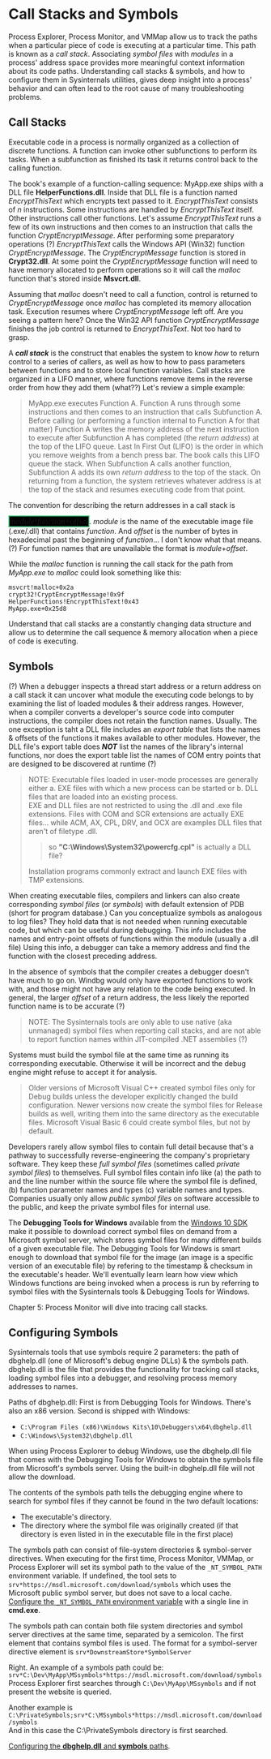 # Call Stacks and Symbols
Process Explorer, Process Monitor, and VMMap allow us to track the paths when a particular piece of code is executing at a particular time. This path is known as a _call stack_. Associating _symbol files_ with _modules_ in a process' address space provides more meaningful context information about its code paths. Understanding call stacks & symbols, and how to configure them in Sysinternals utilities, gives deep insight into a process' behavior and can often lead to the root cause of many troubleshooting problems. 

## Call Stacks
Executable code in a process is normally organized as a collection of discrete functions. A function can invoke other subfunctions to perform its tasks. When a subfunction as finished its task it returns control back to the calling function. 

The book's example of a function-calling sequence: MyApp.exe ships with a DLL file **HelperFunctions.dll**. Inside that DLL file is a function named _EncryptThisText_ which encrypts text passed to it. _EncryptThisText_ consists of _n_ instructions. Some instructions are handled by _EncryptThisText_ itself. Other instructions call other functions. Let's assume _EncryptThisText_ runs a few of its own instructions and then comes to an instruction that calls the function _CryptEncryptMessage_. After performing some preparatory operations (?) _EncryptThisText_ calls the Windows API (Win32) function _CryptEncryptMessage_. The _CryptEncryptMessage_ function is stored in **Crypt32.dll**. At some point the _CryptEncryptMessage_ function will need to have memory allocated to perform operations so it will call the _malloc_ function that's stored inside **Msvcrt.dll**. 

Assuming that _malloc_ doesn't need to call a function, control is returned to _CryptEncryptMessage_ once _malloc_ has completed its memory allocation task. Execution resumes where _CryptEncryptMessage_ left off. Are you seeing a pattern here? Once the Win32 API function _CryptEncryptMessage_ finishes the job control is returned to _EncryptThisText_. Not too hard to grasp. 

A **_call stack_** is the construct that enables the system to know _how_ to return control to a series of callers, as well as how to how to pass parameters between functions and to store local function variables. Call stacks are organized in a LIFO manner, where functions remove items in the reverse order from how they add them (what??) Let's review a simple example:  
>MyApp.exe executes Function A. Function A runs through some instructions and then comes to an instruction that calls Subfunction A. Before calling (or performing a function internal to Function A for that matter) Function A writes the memory address of the next instruction to execute after Subfunction A has completed (the _return address_) at the top of the LIFO queue. Last In First Out (LIFO) is the order in which you remove weights from a bench press bar. The book calls this LIFO queue the stack. When Subfunction A calls another function, Subfunction A adds its own _return address_ to the top of the stack. On returning from a function, the system retrieves whatever address is at the top of the stack and resumes executing code from that point. 

The convention for describing the return addresses in a call stack is

<span style="background-color:Black;font-family:Consolas;font-size:1.2em;border:2px Solid MediumSeaGreen;">_module_!_function_+_offset_</span>. _module_ is the name of the executable image file (.exe/.dll) that contains _function_. And _offset_ is the number of bytes in hexadecimal past the beginning of _function_... I don't know what that means. (?) For function names that are unavailable the format is _module_+_offset_. 

While the _malloc_ function is running the call stack for the path from _MyApp.exe_ to _malloc_ could look something like this:
```
msvcrt!malloc+0x2a
crypt32!CryptEncryptMessage!0x9f
HelperFunctions!EncryptThisText!0x43
MyApp.exe+0x25d8
```
Understand that call stacks are a constantly changing data structure and allow us to determine the call sequence & memory allocation when a piece of code is executing. 

## Symbols
(?) When a debugger inspects a thread start address or a return address on a call stack it can uncover what module the executing code belongs to by examining the list of loaded modules & their address ranges. However, when a compiler converts a developer's source code into computer instructions, the compiler does not retain the function names. Usually. The one exception is taht a DLL file includes an _export table_ that lists the names & offsets of the functions it makes available to other modules. However, the DLL file's export table does **_NOT_** list the names of the library's internal functions, nor does the export table list the names of COM entry points that are designed to be discovered at runtime (?)

>NOTE: Executable files loaded in user-mode processes are generally either a. EXE files with which a new process can be started or b. DLL files that are loaded into an existing process.  
> EXE and DLL files are not restricted to using the .dll and .exe file extensions. Files with COM and SCR extensions are actually EXE files... while ACM, AX, CPL, DRV, and OCX are examples DLL files that aren't of filetype .dll.  
>> so **"C:\Windows\System32\powercfg.cpl"** is actually a DLL file?
>
>Installation programs commonly extract and launch EXE files with TMP extensions.

When creating executable files, compilers and linkers can also create corresponding _symbol files_ (or _symbols_) with default extension of PDB (short for program database.) Can you conceptualize symbols as analogous to log files? They hold data that is not needed when running executable code, but which can be useful during debugging. This info includes the names and entry-point offsets of functions within the module (usually a .dll file) Using this info, a debugger can take a memory address and find the function with the closest preceding address. 

In the absence of symbols that the compiler creates a debugger doesn't have much to go on. Windbg would only have exported functions to work with, and those might not have any relation to the code being executed. In general, the larger _offset_ of a return address, the less likely the reported function name is to be accurate (?)

>NOTE: The Sysinternals tools are only able to use native (aka unmanaged) symbol files when reporting call stacks, and are not able to report function names within JIT-compiled .NET assemblies (?)

Systems must build the symbol file at the same time as running its corresponding executable. Otherwise it will be incorrect and the debug engine might refuse to accept it for analysis.  
> Older versions of Microsoft Visual C++ created symbol files only for Debug builds unless the developer explicitly changed the build configuration. Newer versions now create the symbol files for Release builds as well, writing them into the same directory as the executable files. Microsoft Visual Basic 6 could create symbol files, but not by default. 

Developers rarely allow symbol files to contain full detail because that's a pathway to successfully reverse-engineering the company's proprietary software. They keep these _full symbol files_ (sometimes called _private symbol files_) to themselves. Full symbol files contain info like (a) the path to and the line number within the source file where the symbol file is defined, (b) function parameter names and types (c) variable names and types. Companies usually only allow _public symbol files_ on software accessible to the public, and keep the private symbol files for internal use. 

The **Debugging Tools for Windows** available from the [Windows 10 SDK](https://developer.microsoft.com/en-us/windows/downloads/windows-10-sdk/) make it possible to download correct symbol files on demand from a Microsoft symbol server, which stores symbol files for many different builds of a given executable file. The Debugging Tools for Windows is smart enough to download that symbol file for the image (an image is a specific version of an executable file) by refering to the timestamp & checksum in the executable's header. We'll eventually learn learn how view which Windows functions are being invoked when a process is run by referring to symbol files with the Sysinternals tools & Debugging Tools for Windows. 

Chapter 5: Process Monitor will dive into tracing call stacks. 

## Configuring Symbols
Sysinternals tools that use symbols require 2 parameters: the path of dbghelp.dll (one of Microsoft's debug engine DLLs) & the symbols path. dbghelp.dll is the file that provides the functionality for tracking call stacks, loading symbol files into a debugger, and resolving process memory addresses to names. 

Paths of dbghelp.dll: First is from Debugging Tools for Windows. There's also an x86 version. Second is shipped with Windows:  
* `C:\Program Files (x86)\Windows Kits\10\Debuggers\x64\dbghelp.dll`  
* `C:\Windows\System32\dbghelp.dll`

When using Process Explorer to debug Windows, use the dbghelp.dll file that comes with the Debugging Tools for Windows to obtain the symbols file from Microsoft's symbols server. Using the built-in dbghelp.dll file will not allow the download.

The contents of the symbols path tells the debugging engine where to search for symbol files if they cannot be found in the two default locations:  
* The executable's directory. 
* The directory where the symbol file was originally created (if that directory is even listed in in the executable file in the first place)

The symbols path can consist of file-system directories & symbol-server directives. When executing for the first time, Process Monitor, VMMap, or Process Explorer will set its symbol path to the value of the `_NT_SYMBOL_PATH` environment variable. If undefined, the tool sets to `srv*https://msdl.microsoft.com/download/symbols` which uses the Microsoft public symbol server, but does not save to a local cache. [Configure the `_NT_SYMBOL_PATH` environment variable](https://docs.microsoft.com/en-us/visualstudio/profiling/how-to-specify-symbol-file-locations-from-the-command-line) with a single line in **cmd.exe**. 

The symbols path can contain both file system directories and symbol server directives at the same time, separated by a semicolon. The first element that contains symbol files is used. The format for a symbol-server directive element is `srv*DownstreamStore*SymbolServer` 

Right. An example of a symbols path could be:  
`srv*C:\Dev\MyApp\MSsymbols*https://msdl.microsoft.com/download/symbols`  
Process Explorer first searches through `C:\Dev\MyApp\MSsymbols` and if not present the website is queried. 

Another example is  
`C:\PrivateSymbols;srv*C:\MSsymbols*https://msdl.microsoft.com/download/symbols`  
And in this case the C:\PrivateSymbols directory is first searched. 

[Configuring the **dbghelp.dll** and **symbols** paths](https://i.imgur.com/A4zbBZw.png). 